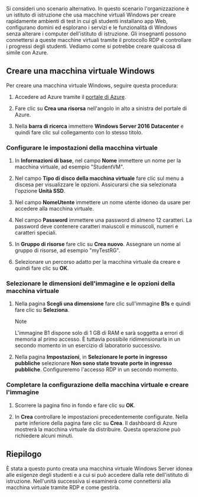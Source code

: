 Si consideri uno scenario alternativo. In questo scenario l'organizzazione è un istituto di istruzione che usa macchine virtuali Windows per creare rapidamente ambienti di test in cui gli studenti installano app Web, configurano domini ed esplorano i servizi e le funzionalità di Windows senza alterare i computer dell'istituto di istruzione. Gli insegnanti possono connettersi a queste macchine virtuali tramite il protocollo RDP e controllare i progressi degli studenti. Vediamo come si potrebbe creare qualcosa di simile con Azure.

## <a name="create-a-windows-vm"></a>Creare una macchina virtuale Windows

Per creare una macchina virtuale Windows, seguire questa procedura:

1. Accedere ad Azure tramite il [portale di Azure](https://portal.azure.com?azure-portal=true).

1. Fare clic su **Crea una risorsa** nell'angolo in alto a sinistra del portale di Azure.

1. Nella **barra di ricerca** immettere **Windows Server 2016 Datacenter** e quindi fare clic sul collegamento con lo stesso titolo.

### <a name="configure-the-vm-settings"></a>Configurare le impostazioni della macchina virtuale

1. In **Informazioni di base**, nel campo **Nome** immettere un nome per la macchina virtuale, ad esempio "StudentVM".

1. Nel campo **Tipo di disco della macchina virtuale** fare clic sul menu a discesa per visualizzare le opzioni. Assicurarsi che sia selezionata l'opzione **Unità SSD**.

1. Nel campo **NomeUtente** immettere un nome utente idoneo da usare per accedere alla macchina virtuale.

1. Nel campo **Password** immettere una password di almeno 12 caratteri. La password deve contenere caratteri maiuscoli e minuscoli, numeri e caratteri speciali.

1. In **Gruppo di risorse** fare clic su **Crea nuovo**. Assegnare un nome al gruppo di risorse, ad esempio "myTestRG".

1. Selezionare un percorso adatto per la macchina virtuale da creare e quindi fare clic su **OK**.

### <a name="select-the-vm-image-size-and-options"></a>Selezionare le dimensioni dell'immagine e le opzioni della macchina virtuale

1. Nella pagina **Scegli una dimensione** fare clic sull'immagine **B1s** e quindi fare clic su **Seleziona**.

   > [!Note] 
   > L'immagine B1 dispone solo di 1 GB di RAM e sarà soggetta a errori di memoria al primo accesso. È tuttavia possibile ridimensionarla in un secondo momento in un esercizio di laboratorio successivo.

1. Nella pagina **Impostazioni**, in **Selezionare le porte in ingresso pubbliche** selezionare **Non sono state trovate porte in ingresso pubbliche**. Configureremo l'accesso RDP in un secondo momento.

### <a name="finish-configuring-the-vm-and-create-the-image"></a>Completare la configurazione della macchina virtuale e creare l'immagine

1. Scorrere la pagina fino in fondo e fare clic su **OK**.

1. In **Crea** controllare le impostazioni precedentemente configurate. Nella parte inferiore della pagina fare clic su **Crea**. Il dashboard di Azure mostrerà la macchina virtuale da distribuire. Questa operazione può richiedere alcuni minuti.

## <a name="summary"></a>Riepilogo

È stata a questo punto creata una macchina virtuale Windows Server idonea alle esigenze degli studenti e a cui si può accedere dalla rete dell'istituto di istruzione. Nell'unità successiva si esaminerà come connettersi alla macchina virtuale tramite RDP e come gestirla.
